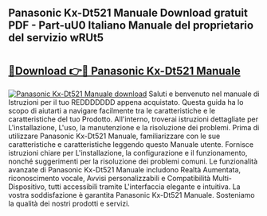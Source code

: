 ## Panasonic Kx-Dt521 Manuale Download gratuit PDF - Part-uU0 Italiano Manuale del proprietario del servizio wRUt5

# <h2><a href="http://dfevg68.blite.top/?on=Panasonic+Kx-Dt521+Manuale">🔗Download 👉🔴 Panasonic Kx-Dt521 Manuale</a></h2>

[![Panasonic Kx-Dt521 Manuale download](https://i.imgur.com/lujVjoI.png)](http://dfevg68.blite.top/?on=Panasonic+Kx-Dt521+Manuale)
Saluti e benvenuto nel manuale di Istruzioni per il tuo REDDDDDDD appena acquistato. Questa guida ha lo scopo di aiutarti a navigare facilmente tra le caratteristiche e le caratteristiche del tuo Prodotto. All'interno, troverai istruzioni dettagliate per L'installazione, L'uso, la manutenzione e la risoluzione dei problemi. Prima di utilizzare Panasonic Kx-Dt521 Manuale, familiarizzare con le sue caratteristiche e caratteristiche leggendo questo Manuale utente. Fornisce istruzioni chiare per L'installazione, la configurazione e il funzionamento, nonché suggerimenti per la risoluzione dei problemi comuni. Le funzionalità avanzate di Panasonic Kx-Dt521 Manuale includono Realtà Aumentata, riconoscimento vocale, Avvisi personalizzabili e Compatibilità Multi-Dispositivo, tutti accessibili tramite L'interfaccia elegante e intuitiva. La vostra soddisfazione è garantita Panasonic Kx-Dt521 Manuale. Sosteniamo la qualità dei nostri prodotti e servizi.
